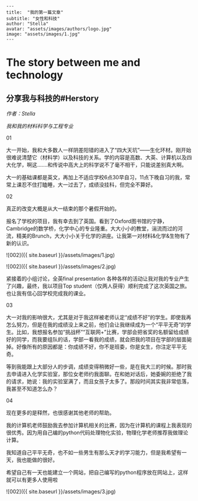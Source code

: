 ```
---
title:  "我的第一篇文章"
subtitle: "女性和科技"
author: "Stella"
avatar: "assets/images/authors/logo.jpg"
image: "assets/images/1.jpg"
---
```

# The story between me and technology 

## 分享我与科技的#Herstory

_作者：Stella_

_我和我的材料科学与工程专业_



01

大一开始，我和大多数人一样阴差阳错的进入了“四大天坑”——生化环材。刚开始很难说清楚它（材料学）以及科技的关系。学的内容是高数、大英、计算机以及四大化学，啊这.......和传说中高大上的科学说不了毫不相干，只能说差别真大啊。

大一的基础课都是英文，再加上不适应学校6点30早自习，11点下晚自习的我，常常上课忍不住打瞌睡，大一过去了，成绩没挂科，但完全不算好。

02

真正的改变大概是从大一结束的那个暑假开始的。

报名了学校的项目，我有幸去到了英国。看到了Oxford图书馆的宁静，Cambridge的数学桥，化学中心的专业隆重。大大小小的教堂，湍流而过的河流，精美的Brunch，大大小小关于化学的讲座。让我第一对材料&化学&生物有了新的认识。

![002]({{ site.baseurl }}/assets/images/1.jpg)

![002]({{ site.baseurl }}/assets/images/2.jpg)

紧接着的小组讨论，全英final presentation 各种各样的活动让我对我的专业产生了兴趣，最终，我以项目Top student（仅两人获得）顺利完成了这次英国之旅。也让我有信心回学校完成我的课业。

03

大一对我的影响很大，尤其是对于我这样被老师认定“成绩不好”的学生。即使我再怎么努力，但是在我的成绩没上来之前，他们会让我继续成为一个“平平无奇”的学生。比如，我想报名参加“挑战杯”“互联网+”比赛，学部会把省奖的名额留给成绩好的同学，而我要组队的话，学部一看我的成绩，就会把我的项目在学部的层面毙掉。好像所有的原因都是：你成绩不好，你不是班委，你是女生，你注定平平无奇。

等到我能跟上大部分人的步调，成绩变得稍微好一些，是在我大三的时候。那时我去申请进入化学实验室，那位女老师约我面聊。在和她对话后，她委婉的拒绝了我的请求，她说：我的实验室满了，而且女孩子太多了。那段时间其实我非常低落，我甚至不知道怎么办？



04

现在更多的是释然，也很感谢其他老师的帮助。

我的计算机老师鼓励我去参加计算机相关的比赛，因为在计算机的课程上我表现的很优秀。因为用自己编的python代码处理物化实验，物理化学老师推荐我做理论计算。

我知道自己平平无奇，也不如一些男生有那么天才的学习能力，但是我希望有一天，我也能做的很好。

希望自己有一天也能建立一个网站，把自己编写的python程序放在网站上，这样就可以有更多人使用啦

![002]({{ site.baseurl }}/assets/images/3.jpg)
